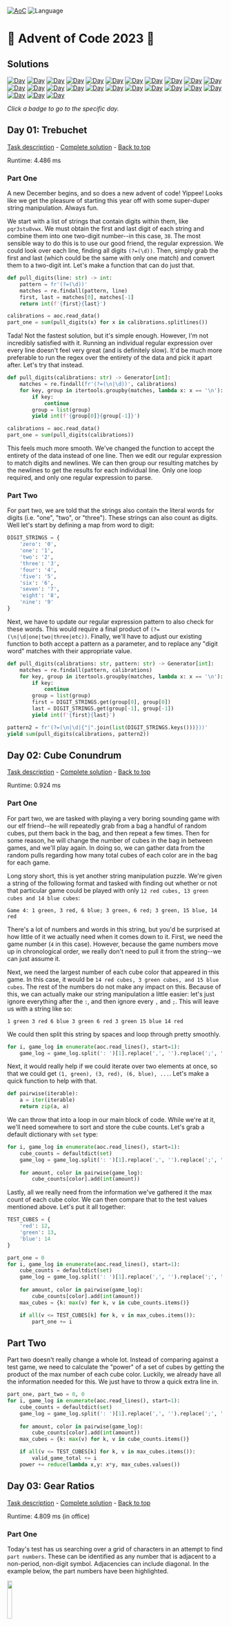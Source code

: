 <!-- Entries between SOLUTIONS and RESULTS tags are auto-generated -->

[![AoC](https://badgen.net/badge/AoC/2023/blue)](https://adventofcode.com/2023)
![Language](https://badgen.net/badge/Language/Python/blue)

# 🎄 Advent of Code 2023 🎄

## Solutions

<!--SOLUTIONS-->

[![Day](https://badgen.net/badge/01/%E2%98%85%E2%98%85/green)](#d01)
[![Day](https://badgen.net/badge/02/%E2%98%85%E2%98%85/green)](#d02)
[![Day](https://badgen.net/badge/03/%E2%98%85%E2%98%85/green)](#d03)
[![Day](https://badgen.net/badge/04/%E2%98%85%E2%98%85/green)](#d04)
[![Day](https://badgen.net/badge/05/%E2%98%85%E2%98%85/green)](#d05)
[![Day](https://badgen.net/badge/06/%E2%98%85%E2%98%85/green)](#d06)
[![Day](https://badgen.net/badge/07/%E2%98%86%E2%98%86/gray)](#d07)
[![Day](https://badgen.net/badge/08/%E2%98%86%E2%98%86/gray)](#d08)
[![Day](https://badgen.net/badge/09/%E2%98%86%E2%98%86/gray)](#d09)
[![Day](https://badgen.net/badge/10/%E2%98%86%E2%98%86/gray)](#d10)
[![Day](https://badgen.net/badge/11/%E2%98%86%E2%98%86/gray)](#d11)
[![Day](https://badgen.net/badge/12/%E2%98%86%E2%98%86/gray)](#d12)
[![Day](https://badgen.net/badge/13/%E2%98%86%E2%98%86/gray)](#d13)
[![Day](https://badgen.net/badge/14/%E2%98%86%E2%98%86/gray)](#d14)
[![Day](https://badgen.net/badge/15/%E2%98%86%E2%98%86/gray)](#d15)
[![Day](https://badgen.net/badge/16/%E2%98%86%E2%98%86/gray)](#d16)
[![Day](https://badgen.net/badge/17/%E2%98%86%E2%98%86/gray)](#d17)
[![Day](https://badgen.net/badge/18/%E2%98%86%E2%98%86/gray)](#d18)
[![Day](https://badgen.net/badge/19/%E2%98%86%E2%98%86/gray)](#d19)
[![Day](https://badgen.net/badge/20/%E2%98%86%E2%98%86/gray)](#d20)
[![Day](https://badgen.net/badge/21/%E2%98%86%E2%98%86/gray)](#d21)
[![Day](https://badgen.net/badge/22/%E2%98%86%E2%98%86/gray)](#d22)
[![Day](https://badgen.net/badge/23/%E2%98%86%E2%98%86/gray)](#d23)
[![Day](https://badgen.net/badge/24/%E2%98%86%E2%98%86/gray)](#d24)
[![Day](https://badgen.net/badge/25/%E2%98%86%E2%98%86/gray)](#d25)

_Click a badge to go to the specific day._

## <a name="d01"></a> Day 01: Trebuchet

[Task description](https://adventofcode.com/2023/day/1) - [Complete solution](day01/trebuchet.py) - [Back to top](#top)  

Runtime: 4.486 ms  

### Part One

A new December begins, and so does a new advent of code! Yippee! Looks like we get the pleasure of starting this year off with some super-duper string manipulation. Always fun.

We start with a list of strings that contain digits within them, like `pqr3stu8vwx`. We must obtain the first and last digit of each string and combine them into one two-digit number--in this case, `38`. The most sensible way to do this is to use our good friend, the regular expression. We could look over each line, finding all digits `(?=(\d))`. Then, simply grab the first and last (which could be the same with only one match) and convert them to a two-digit int. Let's make a function that can do just that.

```python
def pull_digits(line: str) -> int:
    pattern = fr'(?=(\d))'
    matches = re.findall(pattern, line)
    first, last = matches[0], matches[-1]
    return int(f'{first}{last}')

calibrations = aoc.read_data()
part_one = sum(pull_digits(x) for x in calibrations.splitlines())
```

Tada! Not the fastest solution, but it's simple enough. However, I'm not incredibly satisfied with it. Running an individual regular expression over every line doesn't feel very great (and is definitely slow). It'd be much more preferable to run the regex over the entirety of the data and pick it apart after. Let's try that instead.

```python
def pull_digits(calibrations: str) -> Generator[int]:
    matches = re.findall(fr'(?=(\n|\d))', calibrations)
    for key, group in itertools.groupby(matches, lambda x: x == '\n'):
        if key:
            continue
        group = list(group)
        yield int(f'{group[0]}{group[-1]}')

calibrations = aoc.read_data()
part_one = sum(pull_digits(calibrations))
```

This feels much more smooth. We've changed the function to accept the entirety of the data instead of one line. Then we edit our regular expression to match digits and newlines. We can then group our resulting matches by the newlines to get the results for each individual line. Only one loop required, and only one regular expression to parse.

### Part Two

For part two, we are told that the strings also contain the literal words for digits (i.e. "one", "two", or "three"). These strings can also count as digits. Well let's start by defining a map from word to digit:

```python
DIGIT_STRINGS = {
    'zero': '0',
    'one': '1',
    'two': '2',
    'three': '3',
    'four': '4',
    'five': '5',
    'six': '6',
    'seven': '7',
    'eight': '8',
    'nine': '9'
}
```

Next, we have to update our regular expression pattern to also check for these words. This would require a final product of `(?=(\n|\d|one|two|three|etc))`. Finally, we'll have to adjust our existing function to both accept a pattern as a parameter, and to replace any "digit word" matches with their appropriate value.

```python
def pull_digits(calibrations: str, pattern: str) -> Generator[int]:
    matches = re.findall(pattern, calibrations)
    for key, group in itertools.groupby(matches, lambda x: x == '\n'):
        if key:
            continue
        group = list(group)
        first = DIGIT_STRINGS.get(group[0], group[0])
        last = DIGIT_STRINGS.get(group[-1], group[-1])
        yield int(f'{first}{last}')

pattern2 = fr'(?=(\n|\d|{"|".join(list(DIGIT_STRINGS.keys()))}))'
yield sum(pull_digits(calibrations, pattern2))
```

## <a name="d02"></a> Day 02: Cube Conundrum

[Task description](https://adventofcode.com/2023/day/2) - [Complete solution](day02/cube_conundrum.py) - [Back to top](#top)  

Runtime: 0.924 ms  

### Part One

For part two, we are tasked with playing a very boring sounding game with our elf friend--he will repeatedly grab from a bag a handful of random cubes, put them back in the bag, and then repeat a few times. Then for some reason, he will change the number of cubes in the bag in between games, and we'll play again. In doing so, we can gather data from the random pulls regarding how many total cubes of each color are in the bag for each game.

Long story short, this is yet another string manipulation puzzle. We're given a string of the following format and tasked with finding out whether or not that particular game could be played with only `12 red cubes, 13 green cubes and 14 blue cubes`:

    Game 4: 1 green, 3 red, 6 blue; 3 green, 6 red; 3 green, 15 blue, 14 red

There's a lot of numbers and words in this string, but you'd be surprised at how little of it we actually need when it comes down to it. First, we need the game number (`4` in this case). However, because the game numbers move up in chronological order, we really don't need to pull it from the string--we can just assume it.

Next, we need the largest number of each cube color that appeared in this game. In this case, it would be `14 red cubes, 3 green cubes, and 15 blue cubes`. The rest of the numbers do not make any impact on this. Because of this, we can actually make our string manipulation a little easier: let's just ignore everything after the `:`, and then ignore every `,` and `;`. This will leave us with a string like so:

    1 green 3 red 6 blue 3 green 6 red 3 green 15 blue 14 red

We could then split this string by spaces and loop through pretty smoothly.

```python
for i, game_log in enumerate(aoc.read_lines(), start=1):
    game_log = game_log.split(': ')[1].replace(',', '').replace(';', '').split(' ')
```

Next, it would really help if we could iterate over two elements at once, so that we could get `(1, green), (3, red), (6, blue), ...`. Let's make a quick function to help with that.

```python
def pairwise(iterable):
    a = iter(iterable)
    return zip(a, a)
```

We can throw that into a loop in our main block of code. While we're at it, we'll need somewhere to sort and store the cube counts. Let's grab a default dictionary with `set` type:

```python
for i, game_log in enumerate(aoc.read_lines(), start=1):
    cube_counts = defaultdict(set)
    game_log = game_log.split(': ')[1].replace(',', '').replace(';', '').split(' ')
    
    for amount, color in pairwise(game_log):
        cube_counts[color].add(int(amount))
```

Lastly, all we really need from the information we've gathered it the max count of each cube color. We can then compare that to the test values mentioned above. Let's put it all together:

```python
TEST_CUBES = {
    'red': 12,
    'green': 13,
    'blue': 14
}

part_one = 0
for i, game_log in enumerate(aoc.read_lines(), start=1):
    cube_counts = defaultdict(set)
    game_log = game_log.split(': ')[1].replace(',', '').replace(';', '').split(' ')
    
    for amount, color in pairwise(game_log):
        cube_counts[color].add(int(amount))
    max_cubes = {k: max(v) for k, v in cube_counts.items()}

    if all(v <= TEST_CUBES[k] for k, v in max_cubes.items()):
        part_one += i
```

## Part Two

Part two doesn't really change a whole lot. Instead of comparing against a test game, we need to calculate the "power" of a set of cubes by getting the product of the max number of each cube color. Luckily, we already have all the information needed for this. We just have to throw a quick extra line in.

```python
part_one, part_two = 0, 0
for i, game_log in enumerate(aoc.read_lines(), start=1):
    cube_counts = defaultdict(set)
    game_log = game_log.split(': ')[1].replace(',', '').replace(';', '').split(' ')
    
    for amount, color in pairwise(game_log):
        cube_counts[color].add(int(amount))
    max_cubes = {k: max(v) for k, v in cube_counts.items()}

    if all(v <= TEST_CUBES[k] for k, v in max_cubes.items()):
        valid_game_total += i
    power += reduce(lambda x,y: x*y, max_cubes.values())
```

## <a name="d03"></a> Day 03: Gear Ratios

[Task description](https://adventofcode.com/2023/day/3) - [Complete solution](day03/gear_ratios.py) - [Back to top](#top)  

Runtime: 4.809 ms (in office)  

### Part One

Today's test has us searching over a grid of characters in an attempt to find `part numbers`. These can be identified as any number that is adjacent to a non-period, non-digit symbol. Adjacencies can include diagonal. In the example below, the part numbers have been highlighted.

<img src="day03/img/part-numbers.png" width="15%"/>

Right away, we can run into a few traps here. It might make sense to approach this as a grid. This would even allow us to get into some sneaky numpy shenanigans that could ease the adjacency detection. However, if we were to take this approach, we would have a hard time getting the entirety of a part number. For example, the part number `617` is adjacent to a `*` symbol. We could pretty easily identify that the `7` is adjacent to the `*`, but to then get the entire number of `617` would be a lot of extra work.

However, if we approach this only as a block of text, it's going to be very hard to discern what it means to be adjacent. We still need some sense of location, which means that the concept of a grid is still useful. Maybe we can use both ideas! Let's start with the whole numbers and try to identify which ones are part numbers. We can do this using (once again) regular expressions.

```python
schematic = aoc.read_data()
for _match in re.finditer(r'(\d+)', schematic):
    val = _match.group()
```

Using re.finditer, we can iterate over each whole digit within the entire block of text. The `_match` object stores both the start of the match and its value. Using the start of the match, we can determine the `(x, y)` location of the number in the corresponding grid.

```python
schematic = aoc.read_data()
schematic_grid = schematic.splitlines()
line_length = len(schematic_grid[0]) + 1

for _match in re.finditer(r'(\d+)', schematic):
    y, x = divmod(_match.start(), line_length)
    val = _match.group()
```

Next, we need to check every point adjacent to the number. Because the number could be of any digit length, we have to use the length of the match to determine how wide of an area to search. In the example below, for part number `633`, we have to check all of the highlighted points. This part number starts at `(6, 2)`, and so we'll need to check every point within `y-range (1, 3)` and `x-range (5, 9)`.

<img src="day03/img/adjacent.png" width="15%"/>

With that in mind, we can use a combination of `itertools.product` and `range` along with the information we've already gathered to easily iterate over all of these points.

```python
schematic = aoc.read_data()
schematic_grid = schematic.splitlines()
line_length = len(schematic_grid[0]) + 1

for _match in re.finditer(r'(\d+)', schematic):
    y, x = divmod(_match.start(), line_length)
    val = _match.group()
    for adj_y, adj_x in itertools.product(range(y-1, y+2), range(x-1, x+len(val)+1)):
        try:
            adj_val = schematic_grid[adj_y][adj_x]
        except IndexError:
            continue
```

Finally, we just need to check if any of those adjacent points contain a symbol of interest. Because we don't explicitly know which symbols we're looking for, it will be easier to check which symbols *don't* interest us.

```python
schematic = aoc.read_data()
schematic_grid = schematic.splitlines()
line_length = len(schematic_grid[0]) + 1

non_symbols = {str(n) for n in range(10)} | {"."}

part_total = 0
for _match in re.finditer(r'(\d+)', schematic):
    y, x = divmod(_match.start(), line_length)
    val = _match.group()
    for adj_y, adj_x in itertools.product(range(y-1, y+2), range(x-1, x+len(val)+1)):
        try:
            adj_val = schematic_grid[adj_y][adj_x]
        except IndexError:
            continue

        if adj_val not in non_symbols:
            part_total += int(val)
```

### Part Two

Part two has us instead checking for `gears`. A gear is defined as any `*` symbol that is adjacent to **exactly** two part numbers. Immediately, you may try to find these by searching the string for that symbol and searching its adjacent points for digits. However, you quickly run into an issue doing this.

In the example below, there are three `*` symbols that could be potential gears. Looking at the middle one, it's pretty easy to identify that it is **not** a gear, due to the fact that there is only one digit adjacent to it. However, the other two (both of which **are** in fact gears), have three digits adjacent to them. It's very difficult in the program to discern which of these digits come from the same part numbers.

<img src="day03/img/gears.png" width="15%"/>

Instead of approaching it that way, let's modify our existing code to store a map of `*` symbols to lists of adjacent part numbers. Whenever we find a `*` in the adjacent points of a part number, we will store the part number in this dictionary, like so:

```python
schematic = aoc.read_data()
schematic_grid = schematic.splitlines()
line_length = len(schematic_grid[0]) + 1

non_symbols = {str(n) for n in range(10)} | {"."}
gear_values = defaultdict(list)

for _match in re.finditer(r'(\d+)', schematic):
    y, x = divmod(_match.start(), line_length)
    val = _match.group()
    for adj_y, adj_x in itertools.product(range(y-1, y+2), range(x-1, x+len(val)+1)):
        try:
            adj_val = schematic_grid[adj_y][adj_x]
        except IndexError:
            continue

        if adj_val not in non_symbols:
            # When a gear is found, add to the gear_values dictonary
            if adj_val == '*':
                gear_values[(adj_y, adj_x)].append(int(val))
```

Once the loop has completed, we can check which gears are valid by checking the length of the list held by the dictionary.

```python
gear_ratios = sum(v[0] * v[1] for v in gear_values.values() if len(v) == 2)
```

## <a name="d04"></a> Day 04: Scratchcards

[Task description](https://adventofcode.com/2023/day/4) - [Complete solution](day04/scratchcards.py) - [Back to top](#top)  

Runtime: 2.306 ms (in office)  

### Part One

Day 4 is a little sigh of relief after a slightly more difficult day 3. Given a set of lottery cards, we have to determine which ones are winners. Each card has two sets of numbers: the first are the winning numbers, and the second are numbers we have, as shown below.

    Card 1: 41 48 83 86 17 | 83 86  6 31 17  9 48 53

Thanks to the wonders of `sets`, this is a fairly easy thing to accomplish in python. If we can get the two groups of numbers into their own sets, the `union` of these sets would include only the numbers that appear in **both** sets. The union of two sets can be found using the `&` operator.

<img src="day04/img/union.png" width="70%"/>

With this in mind, let's write some code that can parse the input and create a union of the two sets of numbers.

```python
cards = aoc.read_lines()
for i, card in enumerate(cards, start=1):
    winning, mine = card.split(': ')[1].split(' | ')
    matches = set(winning.split()) & set(mine.split())
```

With this, we can now iterate through each card and calculate its score. The score doubles for each match, starting with 1 point for 1 match. Thus, it has the following trend:

| Matches | Score |
| ------- | ----- |
|       0 |     0 |
|       1 |     1 |
|       2 |     2 |
|       3 |     4 |
|       4 |     8 |

With this in mind, we can create a score function of $score = 2 ^ {matches - 1}$, taking note that the score is `0` when the number of matches is zero. We can use an if check to ensure that there actually are matches before adding to the score in any way.

```python
cards = aoc.read_lines()

score = 0
for i, card in enumerate(cards, start=1):
    winning, mine = card.split(': ')[1].split(' | ')
    matches = set(winning.split()) & set(mine.split())

    if num_matches := len(matches):
        score += 2 ** (num_matches - 1)
```

### Part Two

With part two, the rules change slightly. When we win a card, we instead gain copies of the next `x` cards, where `x` is the number of matches. So, if `Card 3` has 3 matches, we would gain a copy of `Cards 4, 5, and 6`. Where things get a little tricky is that if we have multiple copies of a card, each of the copies will produce their own copies. So if we had 4 copies of `Card 4`, and it has 2 matches, we would get 4 copies each of `Cards 5 and 6`.

This shouldn't complicate things too much. Because `Card x` will only add cards for values higher than `x`, we can still iterate through our cards in numeric order. We'll need a dictionary of how many copies of each card we have, starting with 1 of each. Then, on our winning cards (where there are any matches at all), we'll simply add values to this dictionary equal to the number of copies of the current card. The last thing we need to make sure we check for is that we don't add any copies of cards past the max number of cards.

```python
cards = aoc.read_lines()

copies = {x: 1 for x in range(1, len(cards) + 1)}
for i, card in enumerate(cards, start=1):
    winning, mine = card.split(': ')[1].split(' | ')
    matches = set(winning.split()) & set(mine.split())

    if num_matches := len(matches):
        top_card = min(len(cards), i + num_matches)
        for new_copy in range(i + 1, top_card + 1):
            copies[new_copy] += copies[i]
total_copies = sum(copies.values())
```

## <a name="d05"></a> Day 05: If You Give A Seed A Fertilizer

[Task description](https://adventofcode.com/2023/day/5) - [Complete solution](day05/if_you_give_a_seed_a_fertilizer.py) - [Back to top](#top)  

Runtime: 6.657 ms (in office) 

### Part One

Today's task has us plotting a seed to a location given a series of maps with rules. As shown below, each map contains a list of numbers, all in sets of 3. If the incoming value meets any of these three rules, it will be changed to a different value. The first of these three numbers indicates the `destination start`, the second is the `source start`, and the third is the `range` of values that can be converted.

    soil-to-fertilizer map:
    0 15 37
    37 52 2
    39 0 15

This means that given the second rule, `37 52 2`, starting at `52`, the next `2` values will be converted linearly from `37`. Thus, `52` would become `37` and `53` would become `38`. Note that instead of viewing the third value as a range, we could instead view it as an ending value by adding it to the `source start`. Let's represent this using a class.

```python
@dataclass
class MapRule:
    dest_start: int
    src_start: int
    src_end: int

    def __contains__(self, val: int) -> bool:
        return self.src_start <= val <= self.src_end
            
    def apply(self, val: int) -> int:
        return (val - self.src_start) + self.dest_start
```

Now, we can very easily determine if a certain integer would apply to a given rule (using `val in rule`), and we can apply the rule to a given integer to change appropriately change it. The next thing we're going to want is a class that can represent our map: `AlmanacMap`. This class needs to be able to convert a list of seeds into a new list.

```python
class AlmanacMap:
    def __init__(self, rules: list[MapRule]):
        self.rules = rules
    
    def convert(self, val: int) -> int:
        for rule in self.rules:
            if val in rule:
                return rule.apply(val)
        return val

    def convert_all(self, values: Iterable[int]) -> list[int]:
        return [self.convert(x) for x in values]
```

The last thing this new class will need is a way to parse the string input for a given map.

```python
class AlmanacMap:
    @staticmethod
    def from_string(map_str: str) -> AlmanacMap:
        rules = []
        for rule in map_str.splitlines()[1:]:
            params = tuple(map(int, rule.split()))
            rules.append(MapRule(
                dest_start = params[0],
                src_start = params[1],
                src_end = params[1] + params[2] - 1
            ))
        return AlmanacMap(rules)

data = aoc.read_chunks()
seeds = list(map(int, data[0].split(':')[1].split()))
maps = [AlmanacMap.from_string(x) for x in data[1:]]
```

Tada! Now we can simply run each map's `convert_all` function on our list of seeds.

```python
part_one = seeds
for _map in maps:
    part_one = _map.convert_all(part_one)
part_one = min(part_one)
```

We can actually simplify that block down even further using `functools.reduce()`.

```python
part_one = reduce(lambda x, y: y.convert_all(x), maps, seeds)
part_one = min(part_one)
```

### Part Two

Things get a little more complicated with part two. Our seed input is no longer just a list of integers, it is actually a list of ranges. Instead of each number representing one seed, every two numbers represents a range of seed: the first being the start of the range and the second being the length of the range, like so:

    [79 14] [55 13]

Running our above solution for every individual seed in these ranges would take **far** too long and is unrealistic. However, because of the way these maps work, we could easily represent our seeds using ranges instead of just single values. Let's define a quick `Range` dataclass and read in our seed input using that:

```python
@dataclass
class Range:
    start: int
    end: int

part_two = [Range(start=start, end=start+_len-1) for start, _len in pairwise(seeds)]
```

There are some instances where this remains fairly easy. Take the case where our entire range falls outside of a given `MapRule`--the range stays unchanged. Another case would be if the entirety of the range falls within a given `MapRule`. In this case, both the start and end of the range would be converted according to the rule--no big deal.

However, there are two more interesting cases that occur when the range is partially within a `MapRule`--one where it starts within the bounds of the rule and extends beyond it, and one where it starts before the bounds of the rule and ends within it. You can even extend these edge cases to form another where a range starts before the bounds of a rule and ends after it.

The chart below displays all of these cases. `s` represents the start of our range, `e` is the end of our range, and the area within `[]` is the bounds of a `MapRule`.

    Normal Case 1: |--------[-s---e---]------|  -- Contains whole range
    Normal Case 2: |-s----e-[---------]------|  -- Does not contain range
    Normal Case 3: |--------[---------]-s--e-|  -- Does not contain range
    
    Edge Case 1:   |---s----[-----e---]------|  -- Contains part of range
    Edge Case 2:   |--------[--s------]---e--|  -- Contains part of range
    Edge Case 3:   |---s----[---------]---e--|  -- Contains part of range

Let's edit our `MapRule` object to accept both `int` and `Range` into its functions. We can use `match` on the value to react differently based on its type. As the chart above shows, we know a `MapRule` contains a range if the start of the range is before the end of the rule's bounds and the end of the range if after the start of the rule's bounds. Lastly, when applying a rule to a range, we want to make sure we only apply it to the correct portion, ignoring the rest.

```python
@dataclass
class MapRule:
    def __contains__(self, val: int | Range) -> bool:
        match val:
            case int(): return self.src_start <= val <= self.src_end
            case Range(): return val.end > self.src_start and val.start < self.src_end
            
    def apply(self, val: int | Range) -> int:
        match val:
            case int(): return (val - self.src_start) + self.dest_start
            case Range(): return Range(
                start = self.apply(max(val.start, self.src_start)),
                end = self.apply(min(val.end, self.src_end)),
            )
```

When one of these edge cases occurs, we need to split the range into 2 or more new ranges to properly account for the changes. Because of this, we will end up with more `Range` objects in our list than what we start with. We can avoid some of the headaches here by changing our `AlmanacMap` class to use generators.

```python
class AlmanacMap:
    def convert(self, val: int | Range) -> Generator[int | Range]:
        for rule in self.rules:
            if val in rule:
                yield rule.apply(val)
                if type(val) is Range:
                    if val.end not in rule:
                        yield from self.convert(Range(rule.src_end, val.end))
                    if val.start not in rule:
                        yield from self.convert(Range(val.start, rule.src_start))
                return
        yield val
    
    def convert_all(self, values: Iterable[int | Range]) -> Generator[int | Range]:
        for v in values:
            yield from self.convert(v)
```

The new `convert` function now uses a generator to essentially output any number of values depending on what is needed. When we have a range, we will check for our edge cases, and recursively `convert` the resulting ranges to check for any new ranges that may occur.

Finally, we just have to get the minimum value. Because our ranges only move in one direction (up), this remains quite easy! Simply find the earliest starting value among our ranges.

```python
part_two = reduce(lambda x, y: y.convert_all(x), maps, part_two)
yield min([x.start for x in part_two])
```

## <a name="d06"></a> Day 06: Wait For It

[Task description](https://adventofcode.com/2023/day/6) - [Complete solution](day06/wait_for_it.py) - [Back to top](#top)  

Runtime: 0.649 ms (in office)

### Part One

Today's puzzle has us racing boats--how exciting! Unfortunately, they're just toy boats that can only move in millimeters. The boat has a button that must be held to charge it. The boat's speed will increase by `1 millimeter per second` for every second that the button is held, but while the boat is charging it will not move. We have to beat the records for every race. Each race has two pieces of information: the `record time` and the `record distance`. With the first example (`record time` = 7, `record distance` = 9), we can map out how several variables will react:

| time charging | time moving | speed | distance traveled | beat record |
| ------------- | ----------- | ----- | ----------------- | ----------- |
|             0 |           7 |     0 |                 0 |          No |
|             1 |           6 |     1 |                 6 |          No |
|             2 |           5 |     2 |                10 |         Yes |
|             3 |           4 |     3 |                12 |         Yes |
|             4 |           3 |     4 |                12 |         Yes |
|             5 |           2 |     5 |                10 |         Yes |
|             6 |           1 |     6 |                 6 |          No |
|             7 |           0 |     7 |                 0 |          No |

We can deduce a few mathematical truths from this:

$$
\begin{align}
t_{charging} = t \\
t_{moving} = t_{record} - t_{charging} = t_{record} - t \\
speed = t_{charging} = t \\
distance = t_{moving} * speed = (t_{record} - t) * t \\
distance > distance_{record} => (t_{record} - t) * t > distance_{record} \\
-t^2 + t_{record}t - distance_{record} > 0
\end{align}
$$

That last line looks like a pretty standard quadratic formula, with $a = -1$, $b = t_{record}$, and $c = -distance_{record}$. Since we're gonna need the quadratic formula, let's make a function that can replicate it:

$$t = \frac{-b \pm \sqrt{b^2 - 4ac}}{2a}$$
```python
def quadratic(a: int, b: int, c: int) -> tuple[float, float]:
    _sqrt = math.sqrt(b**2 - 4*a*c)
    _denom = 2*a
    return sorted(((-b + _sqrt) / _denom, (-b - _sqrt) / _denom))
```

Let's look at the values this gives us for each of our example inputs vs the values described in the puzzle's prompt:

| time | distance | ex $t_{min}$ | ex $t_{max}$ | actual $t_{min}$ | actual $t_{max}$ |
| ---- | -------- | ------------ | ------------ | ---------------- | ---------------- |
|    7 |        9 |            2 |            5 |             1.70 |             5.30 |
|   15 |       40 |            4 |           11 |             3.47 |            11.53 |
|   30 |      200 |           11 |           19 |            10.00 |            20.00 |

Rounding our floats is not going to be enough. We don't technically want to solve for when our quadratic equation is equal to 0, we want to solve for when it is greater than 0! Because of this (as you can see in the third row), if our quadratic works out perfectly, we will run into issues. What we actually want to find is both the first `int` after $t_{min}$ and the first `int` before $t_{max}$. We can solve this by using a little bit of `math.ceil()` and `math.floor()`.

```python
def win_possibilities(max_time: int, distance: int) -> int:
    min_t, max_t = quadratic(-1, max_time, -distance)
    return math.ceil(max_t-1) - math.floor(min_t+1) + 1
```

Finally, let's parse our input and run this function

```python
data = [x.split(':')[1] for x in aoc.read_lines()]

times, distances = [list(map(int, x.split())) for x in data]
part_one = [win_possibilities(t, d) for t, d in zip(times, distances)]
part_one = reduce(lambda x, y: x * y, part_one)
```

### Part Two

Part two...really doesn't change anything besides how we interpret our input. Thanks to how we handled part one, it should scale just fine with the larger numbers.

```python
time, distance = [int(x.replace(' ', '')) for x in data]
part_two = win_possibilities(time, distance)
```
